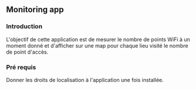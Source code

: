 ## Monitoring app


### Introduction

L'objectif de cette application est de mesurer le nombre de points WiFi
à un moment donné et d'afficher sur une map pour chaque lieu visité le 
nombre de point d'accès.



### Pré requis

Donner les droits de localisation à l'application une fois installée.